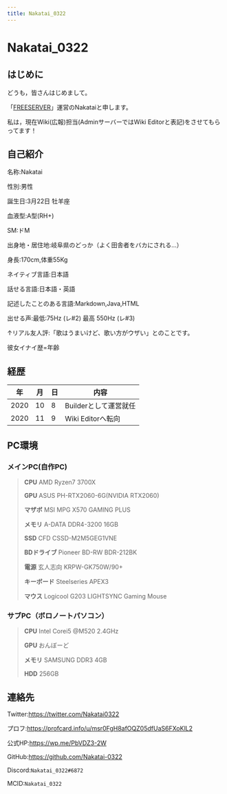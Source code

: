 ```yaml
---
title: Nakatai_0322
---
```

# <mc-avatar user="d297f52003024e5d944fd78edc82891a"></mc-avatar>Nakatai_0322

## はじめに
どうも，皆さんはじめまして。

「[FREESERVER](https://www.freeserver.pro)」運営のNakataiと申します。

私は，現在Wiki(広報)担当(AdminサーバーではWiki Editorと表記)をさせてもらってます！

## 自己紹介
名称:Nakatai

性別:男性

誕生日:3月22日 牡羊座

血液型:A型(RH+)

SM:ドM

出身地・居住地:岐阜県のどっか（よく田舎者をバカにされる...）

身長:170cm,体重55Kg

ネイティブ言語:日本語

話せる言語:日本語・英語

記述したことのある言語:Markdown,Java,HTML

出せる声:最低:75Hz (レ#2) 最高 550Hz (レ#3)

↑リアル友人評:「歌はうまいけど、歌い方がウザい」とのことです。

彼女イナイ歴=年齢

## 経歴
| 年   | 月  | 日  | 内容                  |
| ---- | --- | --- | --------------------- |
| 2020 | 10  | 8   | Builderとして運営就任 |
| 2020 | 11  | 9   | Wiki Editorへ転向     |
## PC環境
### メインPC(自作PC)
> **CPU** AMD Ryzen7 3700X
> 
> **GPU** ASUS PH-RTX2060-6G(NVIDIA RTX2060)
> 
> **マザボ** MSI MPG X570 GAMING PLUS
> 
> **メモリ** A-DATA DDR4-3200 16GB
> 
> **SSD** CFD CSSD-M2M5GEG1VNE
> 
> **BDドライブ** Pioneer BD-RW BDR-212BK
> 
> **電源** 玄人志向 KRPW-GK750W/90+
> 
> **キーボード** Steelseries APEX3
> 
> **マウス** Logicool G203 LIGHTSYNC Gaming Mouse
### サブPC（ボロノートパソコン）
> **CPU** Intel Corei5 @M520 2.4GHz
> 
> **GPU** おんぼーど
> 
> **メモリ** SAMSUNG DDR3 4GB
> 
> **HDD** 256GB
> 

## 連絡先
Twitter:https://twitter.com/Nakatai0322

プロフ:https://profcard.info/u/msr0FgH8afOQZ05dfUaS6FXoKlL2

公式HP:https://wp.me/PbVDZ3-2W

GitHub:https://github.com/Nakatai-0322

Discord:`Nakatai_0322#6872`

MCID:`Nakatai_0322`